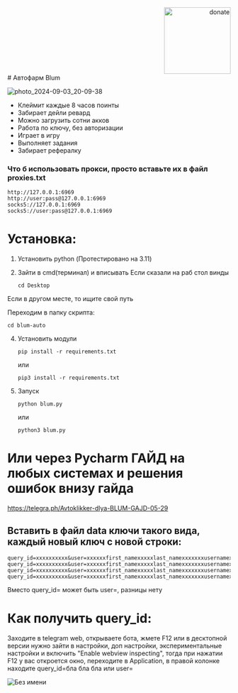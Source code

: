<div align="right">
  <a href="https://github.com/meKryztal">
    <img src="https://github.com/user-attachments/assets/c381e8c0-e56a-4134-b333-4ec0dffab514" alt="donate" width="150">
  </a>
</div>
# Автофарм Blum

![photo_2024-09-03_20-09-38](https://github.com/user-attachments/assets/cd699bd0-b469-4394-bac8-8ae5c7d6f4da)


-  Клеймит каждые 8 часов поинты
-  Забирает дейли ревард
-  Можно загрузить сотни акков
-  Работа по ключу, без авторизации
-  Играет в игру
-  Выполняет задания
-  Забирает рефералку

  
### Что б использовать прокси, просто вставьте их в файл proxies.txt
```
http://127.0.0.1:6969
http://user:pass@127.0.0.1:6969
socks5://127.0.0.1:6969
socks5://user:pass@127.0.0.1:6969
```


# Установка:
1. Установить python (Протестировано на 3.11)

2. Зайти в cmd(терминал) и вписывать
   Если сказали на раб стол винды
   ```
   cd Desktop
   ```
Если в другом месте, то ищите свой путь   

Переходим в папку скрипта:
   ```
   cd blum-auto
   ```
4. Установить модули
   
   ```
   pip install -r requirements.txt
   ```
 
   или
   
   ```
   pip3 install -r requirements.txt
   ```



5. Запуск
   ```
   python blum.py
   ```

   или

   ```
   python3 blum.py
   ```

   
# Или через Pycharm ГАЙД на любых системах и решения ошибок внизу гайда
https://telegra.ph/Avtoklikker-dlya-BLUM-GAJD-05-29
   


## Вставить в файл data ключи такого вида, каждый новый ключ с новой строки:
   ```
   query_id=xxxxxxxxxx&user=xxxxxxfirst_namexxxxxlast_namexxxxxxxusernamexxxxxxxlanguage_codexxxxxxxallows_write_to_pmxxxxxxx&auth_date=xxxxxx&hash=xxxxxxx
   query_id=xxxxxxxxxx&user=xxxxxxfirst_namexxxxxlast_namexxxxxxxusernamexxxxxxxlanguage_codexxxxxxxallows_write_to_pmxxxxxxx&auth_date=xxxxxx&hash=xxxxxxx
   query_id=xxxxxxxxxx&user=xxxxxxfirst_namexxxxxlast_namexxxxxxxusernamexxxxxxxlanguage_codexxxxxxxallows_write_to_pmxxxxxxx&auth_date=xxxxxx&hash=xxxxxxx
   query_id=xxxxxxxxxx&user=xxxxxxfirst_namexxxxxlast_namexxxxxxxusernamexxxxxxxlanguage_codexxxxxxxallows_write_to_pmxxxxxxx&auth_date=xxxxxx&hash=xxxxxxx
   ```
Вместо query_id= может быть user=, разницы нету
# Как получить query_id:
Заходите в telegram web, открываете бота, жмете F12 или в десктопной версии нужно зайти в настройки, доп настройки, экспериментальные настройки и включить "Enable webview inspecting", тогда при нажатии F12 у вас откроется окно, переходите в Application, в правой колонке находите query_id=бла бла бла или user=

![Без имени](https://github.com/user-attachments/assets/1a0b4651-f472-4444-9b8b-42939fe3db1b)



